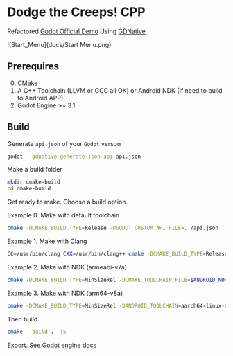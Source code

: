 # Dodge the Creeps! CPP

Refactored [Godot Official Demo](https://docs.godotengine.org/en/stable/getting_started/step_by_step/your_first_game.html#) Using [GDNative](https://docs.godotengine.org/en/stable/tutorials/plugins/gdnative/gdnative-cpp-example.html)

![Start_Menu](docs/Start Menu.png)

## Prerequires

0. CMake
1. A C++ Toolchain (LLVM or GCC all OK) or Android NDK (If need to build to Android APP)
2. Godot Engine >= 3.1

## Build

Generate `api.json` of your `Godot` verson
```bash
godot --gdnative-generate-json-api api.json
```

Make a build folder
```bash
mkdir cmake-build
cd cmake-build
```

Get ready to make. Choose a build option.

Example 0. Make with default toolchain
```bash
cmake -DCMAKE_BUILD_TYPE=Release -DGODOT_CUSTOM_API_FILE=../api.json ..
```
Example 1. Make with Clang
```bash
CC=/usr/bin/clang CXX=/usr/bin/clang++ cmake -DCMAKE_BUILD_TYPE=Release -DGODOT_CUSTOM_API_FILE=../api.json ..
```
Example 2. Make with NDK (armeabi-v7a)
```bash
cmake -DCMAKE_BUILD_TYPE=MinSizeRel -DCMAKE_TOOLCHAIN_FILE=$ANDROID_NDK/build/cmake/android.toolchain.cmake -DANDROID_PLATFORM=android-28 -DANDROID_ABI=armeabi-v7a -DGODOT_CUSTOM_API_FILE=../api.json ..
```
Example 3. Make with NDK (arm64-v8a)
```bash
cmake -DCMAKE_BUILD_TYPE=MinSizeRel -DANDROID_TOOLCHAIN=aarch64-linux-android -DCMAKE_TOOLCHAIN_FILE=$ANDROID_NDK/build/cmake/android.toolchain.cmake -DANDROID_PLATFORM=android-28 -DANDROID_ABI=arm64-v8a -DGODOT_CUSTOM_API_FILE=../api.json ..
```

Then build.
```bash
cmake --build . -j5
```

Export.
See [Godot engine docs](https://docs.godotengine.org/en/stable/getting_started/workflow/export/index.html)